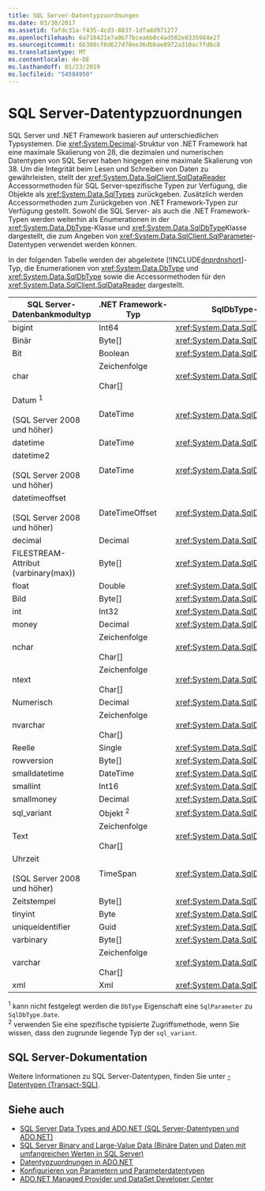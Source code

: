 ```yaml
---
title: SQL Server-Datentypzuordnungen
ms.date: 03/30/2017
ms.assetid: fafdc31a-f435-4cd3-883f-1dfadd971277
ms.openlocfilehash: 6a718421e7a9b77bcea6b0c4ad502e8335984e27
ms.sourcegitcommit: 6b308cf6d627d78ee36dbbae8972a310ac7fd6c8
ms.translationtype: MT
ms.contentlocale: de-DE
ms.lasthandoff: 01/23/2019
ms.locfileid: "54584950"
---
```

# <a name="sql-server-data-type-mappings"></a>SQL Server-Datentypzuordnungen
SQL Server und .NET Framework basieren auf unterschiedlichen Typsystemen. Die <xref:System.Decimal>-Struktur von .NET Framework hat eine maximale Skalierung von 28, die dezimalen und numerischen Datentypen von SQL Server haben hingegen eine maximale Skalierung von 38. Um die Integrität beim Lesen und Schreiben von Daten zu gewährleisten, stellt der <xref:System.Data.SqlClient.SqlDataReader> Accessormethoden für SQL Server-spezifische Typen zur Verfügung, die Objekte als <xref:System.Data.SqlTypes> zurückgeben. Zusätzlich werden Accessormethoden zum Zurückgeben von .NET Framework-Typen zur Verfügung gestellt. Sowohl die SQL Server- als auch die .NET Framework-Typen werden weiterhin als Enumerationen in der <xref:System.Data.DbType>-Klasse und <xref:System.Data.SqlDbType>Klasse dargestellt, die zum Angeben von <xref:System.Data.SqlClient.SqlParameter>-Datentypen verwendet werden können.  
  
 In der folgenden Tabelle werden der abgeleitete [!INCLUDE[dnprdnshort](../../../../includes/dnprdnshort-md.md)]-Typ, die Enumerationen von <xref:System.Data.DbType> und <xref:System.Data.SqlDbType> sowie die Accessormethoden für den <xref:System.Data.SqlClient.SqlDataReader> dargestellt.  
  
|SQL Server-Datenbankmodultyp|.NET Framework-Typ|SqlDbType-Enumeration|<legacyBold>SqlDataReader</legacyBold>-Accessor vom Typ <legacyBold>SqlTypes</legacyBold>|DbType-Enumeration|SqlDataReader-Accessor vom DbType-Typ|  
|-------------------------------------|-------------------------|---------------------------|-------------------------------------------|------------------------|-----------------------------------------|  
|bigint|Int64|<xref:System.Data.SqlDbType.BigInt>|<xref:System.Data.SqlClient.SqlDataReader.GetSqlInt64%2A>|<xref:System.Data.DbType.Int64>|<xref:System.Data.SqlClient.SqlDataReader.GetInt64%2A>|  
|Binär|Byte[]|<xref:System.Data.SqlDbType.VarBinary>|<xref:System.Data.SqlClient.SqlDataReader.GetSqlBinary%2A>|<xref:System.Data.DbType.Binary>|<xref:System.Data.SqlClient.SqlDataReader.GetBytes%2A>|  
|Bit|Boolean|<xref:System.Data.SqlDbType.Bit>|<xref:System.Data.SqlClient.SqlDataReader.GetSqlBoolean%2A>|<xref:System.Data.DbType.Boolean>|<xref:System.Data.SqlClient.SqlDataReader.GetBoolean%2A>|  
|char|Zeichenfolge<br /><br /> Char[]|<xref:System.Data.SqlDbType.Char>|<xref:System.Data.SqlClient.SqlDataReader.GetSqlString%2A>|<xref:System.Data.DbType.AnsiStringFixedLength>,<br /><br /> <xref:System.Data.DbType.String>|<xref:System.Data.SqlClient.SqlDataReader.GetString%2A><br /><br /> <xref:System.Data.SqlClient.SqlDataReader.GetChars%2A>|  
|Datum <sup>1</sup><br /><br /> (SQL Server 2008 und höher)|DateTime|<xref:System.Data.SqlDbType.Date> <sup>1</sup>|<xref:System.Data.SqlClient.SqlDataReader.GetSqlDateTime%2A>|<xref:System.Data.DbType.Date> <sup>1</sup>|<xref:System.Data.SqlClient.SqlDataReader.GetDateTime%2A>|  
|datetime|DateTime|<xref:System.Data.SqlDbType.DateTime>|<xref:System.Data.SqlClient.SqlDataReader.GetSqlDateTime%2A>|<xref:System.Data.DbType.DateTime>|<xref:System.Data.SqlClient.SqlDataReader.GetDateTime%2A>|  
|datetime2<br /><br /> (SQL Server 2008 und höher)|DateTime|<xref:System.Data.SqlDbType.DateTime2>|Keine|<xref:System.Data.DbType.DateTime2>|<xref:System.Data.SqlClient.SqlDataReader.GetDateTime%2A>|  
|datetimeoffset<br /><br /> (SQL Server 2008 und höher)|DateTimeOffset|<xref:System.Data.SqlDbType.DateTimeOffset>|Keine|<xref:System.Data.DbType.DateTimeOffset>|<xref:System.Data.SqlClient.SqlDataReader.GetDateTimeOffset%2A>|  
|decimal|Decimal|<xref:System.Data.SqlDbType.Decimal>|<xref:System.Data.SqlClient.SqlDataReader.GetSqlDecimal%2A>|<xref:System.Data.DbType.Decimal>|<xref:System.Data.SqlClient.SqlDataReader.GetDecimal%2A>|  
|FILESTREAM-Attribut (varbinary(max))|Byte[]|<xref:System.Data.SqlDbType.VarBinary>|<xref:System.Data.SqlClient.SqlDataReader.GetSqlBytes%2A>|<xref:System.Data.DbType.Binary>|<xref:System.Data.SqlClient.SqlDataReader.GetBytes%2A>|  
|float|Double|<xref:System.Data.SqlDbType.Float>|<xref:System.Data.SqlClient.SqlDataReader.GetSqlDouble%2A>|<xref:System.Data.DbType.Double>|<xref:System.Data.SqlClient.SqlDataReader.GetDouble%2A>|  
|Bild|Byte[]|<xref:System.Data.SqlDbType.Binary>|<xref:System.Data.SqlClient.SqlDataReader.GetSqlBinary%2A>|<xref:System.Data.DbType.Binary>|<xref:System.Data.SqlClient.SqlDataReader.GetBytes%2A>|  
|int|Int32|<xref:System.Data.SqlDbType.Int>|<xref:System.Data.SqlClient.SqlDataReader.GetSqlInt32%2A>|<xref:System.Data.DbType.Int32>|<xref:System.Data.SqlClient.SqlDataReader.GetInt32%2A>|  
|money|Decimal|<xref:System.Data.SqlDbType.Money>|<xref:System.Data.SqlClient.SqlDataReader.GetSqlMoney%2A>|<xref:System.Data.DbType.Decimal>|<xref:System.Data.SqlClient.SqlDataReader.GetDecimal%2A>|  
|nchar|Zeichenfolge<br /><br /> Char[]|<xref:System.Data.SqlDbType.NChar>|<xref:System.Data.SqlClient.SqlDataReader.GetSqlString%2A>|<xref:System.Data.DbType.StringFixedLength>|<xref:System.Data.SqlClient.SqlDataReader.GetString%2A><br /><br /> <xref:System.Data.SqlClient.SqlDataReader.GetChars%2A>|  
|ntext|Zeichenfolge<br /><br /> Char[]|<xref:System.Data.SqlDbType.NText>|<xref:System.Data.SqlClient.SqlDataReader.GetSqlString%2A>|<xref:System.Data.DbType.String>|<xref:System.Data.SqlClient.SqlDataReader.GetString%2A><br /><br /> <xref:System.Data.SqlClient.SqlDataReader.GetChars%2A>|  
|Numerisch|Decimal|<xref:System.Data.SqlDbType.Decimal>|<xref:System.Data.SqlClient.SqlDataReader.GetSqlDecimal%2A>|<xref:System.Data.DbType.Decimal>|<xref:System.Data.SqlClient.SqlDataReader.GetDecimal%2A>|  
|nvarchar|Zeichenfolge<br /><br /> Char[]|<xref:System.Data.SqlDbType.NVarChar>|<xref:System.Data.SqlClient.SqlDataReader.GetSqlString%2A>|<xref:System.Data.DbType.String>|<xref:System.Data.SqlClient.SqlDataReader.GetString%2A><br /><br /> <xref:System.Data.SqlClient.SqlDataReader.GetChars%2A>|  
|Reelle|Single|<xref:System.Data.SqlDbType.Real>|<xref:System.Data.SqlClient.SqlDataReader.GetSqlSingle%2A>|<xref:System.Data.DbType.Single>|<xref:System.Data.SqlClient.SqlDataReader.GetFloat%2A>|  
|rowversion|Byte[]|<xref:System.Data.SqlDbType.Timestamp>|<xref:System.Data.SqlClient.SqlDataReader.GetSqlBinary%2A>|<xref:System.Data.DbType.Binary>|<xref:System.Data.SqlClient.SqlDataReader.GetBytes%2A>|  
|smalldatetime|DateTime|<xref:System.Data.SqlDbType.DateTime>|<xref:System.Data.SqlClient.SqlDataReader.GetSqlDateTime%2A>|<xref:System.Data.DbType.DateTime>|<xref:System.Data.SqlClient.SqlDataReader.GetDateTime%2A>|  
|smallint|Int16|<xref:System.Data.SqlDbType.SmallInt>|<xref:System.Data.SqlClient.SqlDataReader.GetSqlInt16%2A>|<xref:System.Data.DbType.Int16>|<xref:System.Data.SqlClient.SqlDataReader.GetInt16%2A>|  
|smallmoney|Decimal|<xref:System.Data.SqlDbType.SmallMoney>|<xref:System.Data.SqlClient.SqlDataReader.GetSqlMoney%2A>|<xref:System.Data.DbType.Decimal>|<xref:System.Data.SqlClient.SqlDataReader.GetDecimal%2A>|  
|sql_variant|Objekt <sup>2</sup>|<xref:System.Data.SqlDbType.Variant>|<xref:System.Data.SqlClient.SqlDataReader.GetSqlValue%2A> <sup>2</sup>|<xref:System.Data.DbType.Object>|<xref:System.Data.SqlClient.SqlDataReader.GetValue%2A> <sup>2</sup>|  
|Text|Zeichenfolge<br /><br /> Char[]|<xref:System.Data.SqlDbType.Text>|<xref:System.Data.SqlClient.SqlDataReader.GetSqlString%2A>|<xref:System.Data.DbType.String>|<xref:System.Data.SqlClient.SqlDataReader.GetString%2A><br /><br /> <xref:System.Data.SqlClient.SqlDataReader.GetChars%2A>|  
|Uhrzeit<br /><br /> (SQL Server 2008 und höher)|TimeSpan|<xref:System.Data.SqlDbType.Time>|Keine|<xref:System.Data.DbType.Time>|<xref:System.Data.SqlClient.SqlDataReader.GetDateTime%2A>|  
|Zeitstempel|Byte[]|<xref:System.Data.SqlDbType.Timestamp>|<xref:System.Data.SqlClient.SqlDataReader.GetSqlBinary%2A>|<xref:System.Data.DbType.Binary>|<xref:System.Data.SqlClient.SqlDataReader.GetBytes%2A>|  
|tinyint|Byte|<xref:System.Data.SqlDbType.TinyInt>|<xref:System.Data.SqlClient.SqlDataReader.GetSqlByte%2A>|<xref:System.Data.DbType.Byte>|<xref:System.Data.SqlClient.SqlDataReader.GetByte%2A>|  
|uniqueidentifier|Guid|<xref:System.Data.SqlDbType.UniqueIdentifier>|<xref:System.Data.SqlClient.SqlDataReader.GetSqlGuid%2A>|<xref:System.Data.DbType.Guid>|<xref:System.Data.SqlClient.SqlDataReader.GetGuid%2A>|  
|varbinary|Byte[]|<xref:System.Data.SqlDbType.VarBinary>|<xref:System.Data.SqlClient.SqlDataReader.GetSqlBinary%2A>|<xref:System.Data.DbType.Binary>|<xref:System.Data.SqlClient.SqlDataReader.GetBytes%2A>|  
|varchar|Zeichenfolge<br /><br /> Char[]|<xref:System.Data.SqlDbType.VarChar>|<xref:System.Data.SqlClient.SqlDataReader.GetSqlString%2A>|<xref:System.Data.DbType.AnsiString>, <xref:System.Data.DbType.String>|<xref:System.Data.SqlClient.SqlDataReader.GetString%2A><br /><br /> <xref:System.Data.SqlClient.SqlDataReader.GetChars%2A>|  
|xml|Xml|<xref:System.Data.SqlDbType.Xml>|<xref:System.Data.SqlClient.SqlDataReader.GetSqlXml%2A>|<xref:System.Data.DbType.Xml>|none|  
  
<sup>1</sup> kann nicht festgelegt werden die `DbType` Eigenschaft eine `SqlParameter` zu `SqlDbType.Date`.  
<sup>2</sup> verwenden Sie eine spezifische typisierte Zugriffsmethode, wenn Sie wissen, dass den zugrunde liegende Typ der `sql_variant`.  
  
## <a name="sql-server-documentation"></a>SQL Server-Dokumentation

Weitere Informationen zu SQL Server-Datentypen, finden Sie unter [-Datentypen (Transact-SQL)](/sql/t-sql/data-types/data-types-transact-sql).
  
## <a name="see-also"></a>Siehe auch
- [SQL Server Data Types and ADO.NET (SQL Server-Datentypen und ADO.NET)](../../../../docs/framework/data/adonet/sql/sql-server-data-types.md)
- [SQL Server Binary and Large-Value Data (Binäre Daten und Daten mit umfangreichen Werten in SQL Server)](../../../../docs/framework/data/adonet/sql/sql-server-binary-and-large-value-data.md)
- [Datentypzuordnungen in ADO.NET](../../../../docs/framework/data/adonet/data-type-mappings-in-ado-net.md)
- [Konfigurieren von Parametern und Parameterdatentypen](../../../../docs/framework/data/adonet/configuring-parameters-and-parameter-data-types.md)
- [ADO.NET Managed Provider und DataSet Developer Center](https://go.microsoft.com/fwlink/?LinkId=217917)
